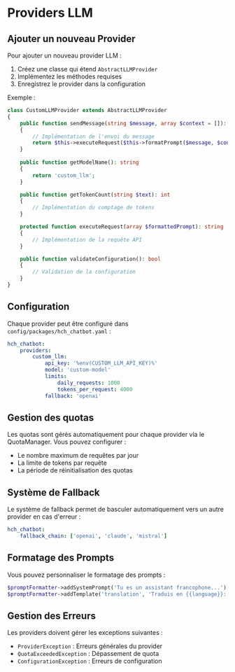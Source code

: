 # Providers LLM

## Ajouter un nouveau Provider

Pour ajouter un nouveau provider LLM :

1. Créez une classe qui étend `AbstractLLMProvider`
2. Implémentez les méthodes requises
3. Enregistrez le provider dans la configuration

Exemple :
```php
class CustomLLMProvider extends AbstractLLMProvider
{
    public function sendMessage(string $message, array $context = []): string
    {
        // Implémentation de l'envoi du message
        return $this->executeRequest($this->formatPrompt($message, $context));
    }
    
    public function getModelName(): string
    {
        return 'custom_llm';
    }

    public function getTokenCount(string $text): int
    {
        // Implémentation du comptage de tokens
    }

    protected function executeRequest(array $formattedPrompt): string
    {
        // Implémentation de la requête API
    }

    public function validateConfiguration(): bool
    {
        // Validation de la configuration
    }
}
```

## Configuration

Chaque provider peut être configuré dans `config/packages/hch_chatbot.yaml` :

```yaml
hch_chatbot:
    providers:
        custom_llm:
            api_key: '%env(CUSTOM_LLM_API_KEY)%'
            model: 'custom-model'
            limits:
                daily_requests: 1000
                tokens_per_request: 4000
            fallback: 'openai'
```

## Gestion des quotas

Les quotas sont gérés automatiquement pour chaque provider via le QuotaManager. 
Vous pouvez configurer :
- Le nombre maximum de requêtes par jour
- La limite de tokens par requête
- La période de réinitialisation des quotas

## Système de Fallback

Le système de fallback permet de basculer automatiquement vers un autre provider en cas d'erreur :

```yaml
hch_chatbot:
    fallback_chain: ['openai', 'claude', 'mistral']
```

## Formatage des Prompts

Vous pouvez personnaliser le formatage des prompts :

```php
$promptFormatter->addSystemPrompt('Tu es un assistant francophone...');
$promptFormatter->addTemplate('translation', 'Traduis en {{language}}: {{message}}');
```

## Gestion des Erreurs

Les providers doivent gérer les exceptions suivantes :
- `ProviderException` : Erreurs générales du provider
- `QuotaExceededException` : Dépassement de quota
- `ConfigurationException` : Erreurs de configuration 